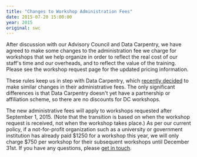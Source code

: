 ```yaml
---
title: "Changes to Workshop Administration Fees"
date: 2015-07-20 15:00:00
year: 2015
original: swc
---
```

<p>
  After discussion with our Advisory Council and Data Carpentry, we
  have agreed to make some changes to the administration fee we charge
  for workshops that we help organize in order to reflect the real
  cost of our staff's time and our overheads, and to reflect the value
  of the training.  Please see
  the workshop request page
  for the updated pricing information.
</p>
<p>
  These rules keep us in step with Data Carpentry,
  which <a href="http://datacarpentry.github.io/blog/2015/07/20/workshop-fees/">recently
  decided</a> to make similar changes in their administrative fees.
  The only significant differences is that Data Carpentry doesn't yet
  have a partnership or affiliation scheme, so there are no discounts
  for DC workshops.
</p>
<p>
  The new administrative fees will apply to workshops requested after
  September 1, 2015.  (Note that the transition is based on when the
  workshop request is received, not when the workshop takes place.)
  As per our current policy, if a not-for-profit organization such as
  a university or government institution has already paid $1250 for a
  workshop this year, we will only charge $750 per workshop for their
  subsequent workshops until December 31st.  If you have any
  questions, please <a href="mailto:{{site.author.email}}">get in touch</a>.
</p>
